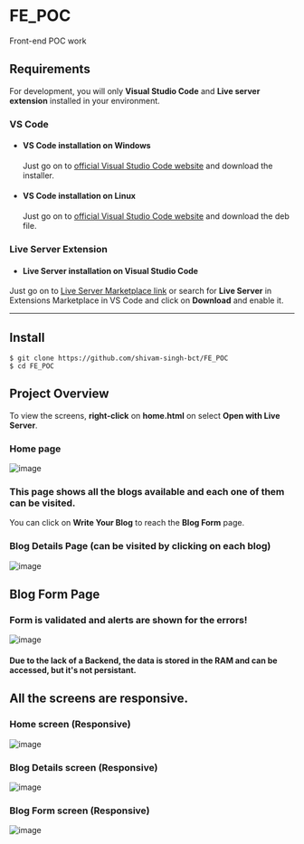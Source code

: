 # FE_POC
Front-end POC work


## Requirements

For development, you will only **Visual Studio Code** and **Live server extension** installed in your environment.

### VS Code
- #### VS Code installation on Windows

  Just go on to [official Visual Studio Code website](https://code.visualstudio.com/) and download the installer.

- #### VS Code installation on Linux

  Just go on to [official Visual Studio Code website](https://code.visualstudio.com/) and download the deb file.

### Live Server Extension
  - #### Live Server installation on Visual Studio Code

  Just go on to [Live Server Marketplace link](https://marketplace.visualstudio.com/items?itemName=ritwickdey.LiveServer) or search for **Live Server** in Extensions Marketplace in VS Code and click on **Download** and enable it.
  
  ---

## Install

    $ git clone https://github.com/shivam-singh-bct/FE_POC
    $ cd FE_POC    

## Project Overview
To view the screens, **right-click** on **home.html** on select **Open with Live Server**.
  
  ### Home page
  ![image](https://user-images.githubusercontent.com/102161717/169790646-d78a4beb-1e79-40f8-ad43-98b98e41f27f.png)
  ### **This page shows all the blogs available and each one of them can be visited.**
  You can click on **Write Your Blog** to reach the **Blog Form** page.
  
  ### Blog Details Page (can be visited by clicking on each blog)
  ![image](https://user-images.githubusercontent.com/102161717/169791717-e6f87435-f17f-41d2-bbe4-72064ef5ed45.png)
<br>
  ## Blog Form Page
  ### **Form is validated and alerts are shown for the errors!**
  ![image](https://user-images.githubusercontent.com/102161717/169792040-811dd48b-f7a6-4aa6-ae33-e0275f58ba92.png)
  <br>
  #### Due to the lack of a **Backend**, the data is stored in the RAM and can be accessed, but it's not persistant.

  ## All the screens are responsive.
  ### Home screen (Responsive)
  ![image](https://user-images.githubusercontent.com/102161717/169792936-bacad729-018f-44bf-a81d-a501f40b1ebf.png)
  <br>
  ### Blog Details screen (Responsive)
  ![image](https://user-images.githubusercontent.com/102161717/169793169-a1f221f6-3c55-42f0-9108-79c8405652b5.png)
  <br>
  ### Blog Form screen (Responsive)
  ![image](https://user-images.githubusercontent.com/102161717/169793394-6c2a867c-0b39-4590-a4f8-0dbd9c9989bd.png)
